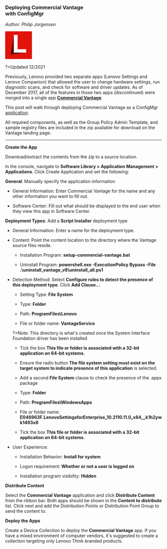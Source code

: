 ### Deploying Commercial Vantage <br> with ConfigMgr   <!-- {docsify-ignore} -->
*Author: Philip Jorgensen*

![](../img/2021/cv_configmgr_deploy/cv.jpg)

?>Updated 12/2021

Previously, Lenovo provided two separate apps (Lenovo Settings and Lenovo Companion) that allowed the user to change hardware settings, run diagnostic scans, and check for software and driver updates.  As of December 2017, all of the features in those two apps (discontinued) were merged into a single app [**Commercial Vantage**](https://support.lenovo.com/solutions/hf003321)

This post will walk through deploying Commercial Vantage as a ConfigMgr [application](https://docs.microsoft.com/mem/configmgr/apps/deploy-use/create-applications).

All required components, as well as the Group Policy Admin Template, and sample registry files are included in the zip available for download on the Vantage landing page.

---

**Create the App**

Download/extract the contents from the zip to a source location.

In the console, navigate to **Software Library > Application Management > Applications**.  Click Create Application and set the following:

**General**: Manually specify the application information 

- General Information: Enter Commercial Vantage for the name and any other information you want to fill out. 

- Software Center:  Fill out what should be displayed to the end user when they view this app in 
Software Center.   

**Deployment Types**: Add a **Script Installer** deployment type

- General Information:  Enter a name for the deployment type.  

- Content: Point the content location to the directory where the Vantage source files reside.

    * Installation Program: **setup-commercial-vantage.bat**

    * Uninstall Program: **powershell.exe -ExecutionPolicy Bypass -File .\uninstall_vantage_v8\uninstall_all.ps1**

- Detection Method:  Select **Configure rules to detect the presence of this deployment type**.  Click **Add Clause...**

    * Setting Type: **File System**

    * Type: **Folder**

    * Path: **ProgramFiles\Lenovo**

    * File or folder name: **VantageService** 
    
    ?>Note: This directory is what's created once the System Interface Foundation driver has been installed

    * Tick the box **This file or folder is associated with a 32-bit application on 64-bit systems**.

    * Ensure the radio button **The file system setting must exist on the target system to indicate presence of this application** is selected.

    * Add a second **File System** clause to check the presence of the .appx package

    * Type: **Folder**

    * Path: **ProgramFiles\WindowsApps**

    * File or folder name: **E046963F.LenovoSettingsforEnterprise_10.2110.11.0_x64__k1h2ywk1493x8**

    * Tick the box **This file or folder is associated with a 32-bit application on 64-bit systems**.

- User Experience:
    * Installation Behavior: **Install for system**

    * Logon requirement: **Whether or not a user is logged on**

    * Installation program visibility: **Hidden**

**Distribute Content**

Select the **Commercial Vantage** application and click **Distribute Content** from the ribbon bar.  Both apps should be shown in the **Content to distribute** list.  Click next and add the Distribution Points or Distribution Point Group to send the content to.

**Deploy the Apps**

Create a Device Collection to deploy the **Commercial Vantage** app.  If you have a mixed environment of computer vendors, it's suggested to create a collection targeting only Lenovo Think branded products.